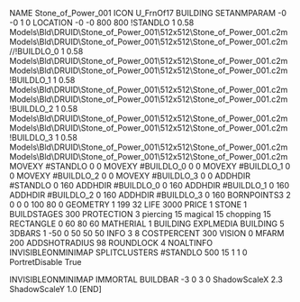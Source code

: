 NAME Stone_of_Power_001
ICON U_FrnOf17
BUILDING
SETANMPARAM -0 -0 1 0
LOCATION -0 -0 800 800
!STANDLO      1 0.58 Models\Bld\DRUID\Stone_of_Power_001\512x512\Stone_of_Power_001.c2m Models\Bld\DRUID\Stone_of_Power_001\512x512\Stone_of_Power_001.c2m 
//!BUILDLO_0    1 0.58 Models\Bld\DRUID\Stone_of_Power_001\512x512\Stone_of_Power_001.c2m Models\Bld\DRUID\Stone_of_Power_001\512x512\Stone_of_Power_001.c2m 
!BUILDLO_1    1 0.58 Models\Bld\DRUID\Stone_of_Power_001\512x512\Stone_of_Power_001.c2m Models\Bld\DRUID\Stone_of_Power_001\512x512\Stone_of_Power_001.c2m 
!BUILDLO_2    1 0.58 Models\Bld\DRUID\Stone_of_Power_001\512x512\Stone_of_Power_001.c2m Models\Bld\DRUID\Stone_of_Power_001\512x512\Stone_of_Power_001.c2m 
!BUILDLO_3    1 0.58 Models\Bld\DRUID\Stone_of_Power_001\512x512\Stone_of_Power_001.c2m Models\Bld\DRUID\Stone_of_Power_001\512x512\Stone_of_Power_001.c2m 
MOVEXY #STANDLO   0 0
MOVEXY #BUILDLO_0 0 0
MOVEXY #BUILDLO_1 0 0
MOVEXY #BUILDLO_2 0 0
MOVEXY #BUILDLO_3 0 0
ADDHDIR #STANDLO 0 160
ADDHDIR #BUILDLO_0 0 160
ADDHDIR #BUILDLO_1 0 160
ADDHDIR #BUILDLO_2 0 160
ADDHDIR #BUILDLO_3 0 160
BORNPOINTS3 2 0 0 0 100 80 0
GEOMETRY 1 199 32
LIFE     3000
PRICE 1 STONE 1
BUILDSTAGES 300
PROTECTION 3 piercing 15 magical 15 chopping 15
RECTANGLE    0 60 80 60
MATHERIAL 1 BUILDING
EXPLMEDIA BUILDING 5
3DBARS 1 -50 0 50 50 50
INFO 3 8
COSTPERCENT 300
VISION 0
MFARM 200
ADDSHOTRADIUS 98
ROUNDLOCK 4
NOALTINFO
INVISIBLEONMINIMAP
SPLITCLUSTERS #STANDLO 500 15 1 1 0
PortretDisable True

INVISIBLEONMINIMAP
IMMORTAL
BUILDBAR -3 0 3 0
ShadowScaleX 2.3
ShadowScaleY 1.0
[END]
